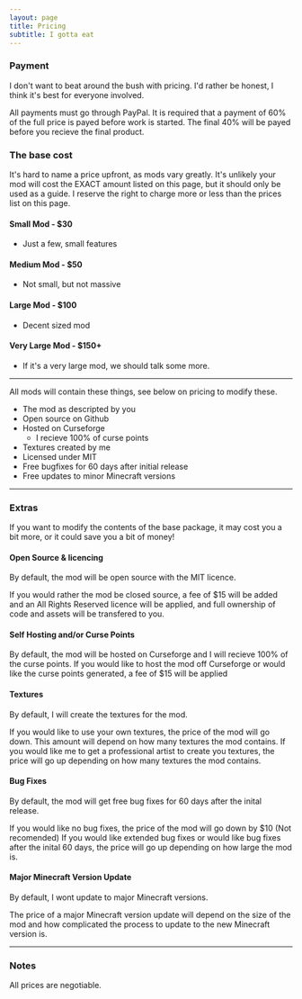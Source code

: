 ```yaml
---
layout: page
title: Pricing
subtitle: I gotta eat
---
```


### Payment
I don't want to beat around the bush with pricing. I'd rather be honest, I think it's best for everyone involved.

All payments must go through PayPal.
It is required that a payment of 60% of the full price is payed before work is started. 
The final 40% will be payed before you recieve the final product.

### The base cost

It's hard to name a price upfront, as mods vary greatly. It's unlikely your mod will cost the EXACT amount listed on this page, but it should only be used as a guide.
I reserve the right to charge more or less than the prices list on this page.

#### Small Mod - $30
- Just a few, small features

#### Medium Mod - $50
- Not small, but not massive

#### Large Mod - $100
- Decent sized mod

#### Very Large Mod - $150+
- If it's a very large mod, we should talk some more.

****
All mods will contain these things, see below on pricing to modify these.

- The mod as descripted by you
- Open source on Github
- Hosted on Curseforge
    - I recieve 100% of curse points
- Textures created by me
- Licensed under MIT
- Free bugfixes for 60 days after initial release
- Free updates to minor Minecraft versions

****
### Extras

If you want to modify the contents of the base package, it may cost you a bit more, or it could save you a bit of money!

#### Open Source & licencing
By default, the mod will be open source with the MIT licence. 

If you would rather the mod be closed source, a fee of $15 will be added and an All Rights Reserved licence will be applied, and full ownership of code and assets will be transfered to you.

#### Self Hosting and/or Curse Points
By default, the mod will be hosted on Curseforge and I will recieve 100% of the curse points.
If you would like to host the mod off Curseforge or would like the curse points generated, a fee of $15 will be applied

#### Textures
By default, I will create the textures for the mod.

If you would like to use your own textures, the price of the mod will go down. This amount will depend on how many textures the mod contains.
If you would like me to get a professional artist to create you textures, the price will go up depending on how many textures the mod contains.

#### Bug Fixes
By default, the mod will get free bug fixes for 60 days after the inital release.

If you would like no bug fixes, the price of the mod will go down by $10 (Not recomended)
If you would like extended bug fixes or would like bug fixes after the inital 60 days, the price will go up depending on how large the mod is.

#### Major Minecraft Version Update
By default, I wont update to major Minecraft versions.

The price of a major Minecraft version update will depend on the size of the mod and how complicated the process to update to the new Minecraft version is.

****
### Notes
All prices are negotiable. 